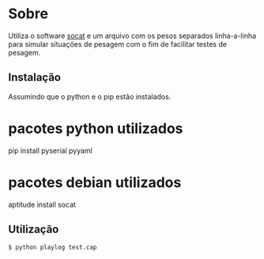 Sobre
============

Utiliza o software <a href="http://www.dest-unreach.org/socat/">socat</a> e um arquivo com os pesos separados linha-a-linha para simular situações de pesagem com o fim de facilitar testes de pesagem.


Instalação
-------------

Assumindo que o python e o pip estão instalados.

# pacotes python utilizados
pip install pyserial pyyaml

# pacotes debian utilizados
aptitude install socat


Utilização
-------------

	$ python playlog test.cap

